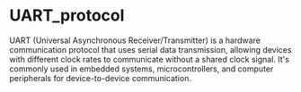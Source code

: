# UART_protocol
UART (Universal Asynchronous Receiver/Transmitter) is a hardware communication protocol that uses serial data transmission, allowing devices with different clock rates to communicate without a shared clock signal. It's commonly used in embedded systems, microcontrollers, and computer peripherals for device-to-device communication.
